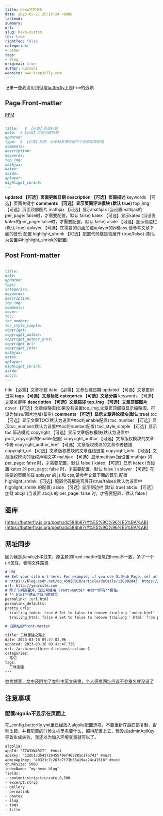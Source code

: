 ```yaml
---
title: hexo博客美化
date: 2023-05-27 20:14:24 +0800
lastmod: 
summary: 
url: 
slug: hexo-custom
toc: true
rightToc: false
categories: 
- other
tags: 
- Blog
original: true
author: Rurouni
website: www.keepjolly.com
---
```

记录一些我没用到但是[butterfly](https://butterfly.js.org)上是true的选项
## Page Front-matter
[PFM](https://butterfly.js.org/posts/dc584b87/#Front-matter)
```markdown
---
title:   # 【必需】页面标题
date:  #【必需】页面创建日期
updated:
type:  # 【必需】标签、分类和友情链接三个页面需要配置
comments:  
description:
keywords:
top_img:
mathjax:
katex:
aside:
aplayer:
highlight_shrink:
---

```
**updated	【可选】页面更新日期**
**description	【可选】页面描述**
keywords	【可选】页面关键字
**comments	【可选】显示页面评论模块 (默认 true)**
top_img	【可选】页面顶部图片
mathjax	【可选】显示mathjax (当设置mathjax的per_page: false时，才需要配置，默认 false)
katex	【可选】显示katex (当设置katex的per_page: false时，才需要配置，默认 false)
aside	【可选】显示侧边栏 (默认 true)
aplayer	【可选】在需要的页面加载aplayer的js和css,请参考文章下面的音乐 配置
highlight_shrink	【可选】配置代码框是否展开 (true/false) (默认为设置中highlight_shrink的配置)
## Post Front-matter
```markdown
---
title:  
date:  
updated:
tags:
categories:
keywords:
description:
top_img:
comments:
cover:
toc:
toc_number:
toc_style_simple:
copyright:
copyright_author:
copyright_author_href:
copyright_url:
copyright_info:
mathjax:
katex:
aplayer:
highlight_shrink:
aside:
abcjs:
---

```
title	 【必需】文章标题
date	 【必需】文章创建日期
updated	【可选】文章更新日期
**tags	【可选】文章标签**
**categories	【可选】文章分类**
keywords	【可选】文章关键字
**description	【可选】文章描述**
**top_img	【可选】文章顶部图片**
cover	【可选】文章缩略图(如果没有设置top_img,文章页顶部将显示缩略图，可设为false/图片地址/留空)
**comments	【可选】显示文章评论模块(默认 true)**
toc	【可选】显示文章TOC(默认为设置中toc的enable配置)
toc_number	【可选】显示toc_number(默认为设置中toc的number配置)
toc_style_simple	【可选】显示 toc 简洁模式
copyright	【可选】显示文章版权模块(默认为设置中post_copyright的enable配置)
copyright_author	【可选】文章版权模块的文章作者
copyright_author_href	【可选】文章版权模块的文章作者链接
copyright_url	【可选】文章版权模块的文章连结链接
copyright_info	【可选】文章版权模块的版权声明文字
mathjax	【可选】显示mathjax(当设置 mathjax 的 per_page: false 时，才需要配置，默认 false )
katex	【可选】显示 katex (当设置 katex 的 per_page: false 时，才需要配置，默认 false )
aplayer	【可选】在需要的页面加载 aplayer 的 js 和 css,请参考文章下面的音乐 配置
highlight_shrink	【可选】配置代码框是否展开(true/false)(默认为设置中 highlight_shrink 的配置)
aside	【可选】显示侧边栏 (默认 true)
abcjs	【可选】加载 abcjs (当设置 abcjs 的 per_page: false 时，才需要配置，默认 false )
## 图库
[https://butterfly.js.org/posts/dc584b87/#%E5%9C%96%E5%BA%AB](https://butterfly.js.org/posts/dc584b87/#%E5%9C%96%E5%BA%AB)

## 网址同步
因为我是从halo迁移过来，原主题的front-matter信息跟hexo不一致，多了一个url属性，表明文件路径
```markdown
# URL
## Set your site url here. For example, if you use GitHub Page, set url as 'https://username.github.io/project'
# https://blog.csdn.net/qq_45020818/article/details/126892843  https://hexo.io/zh-cn/docs/permalinks
url: http://yoursite.com
# 除了下列变量外，您还可使用 Front-matter 中的**所有**属性。
# **.html**防止下载当前网页
permalink: :url.html  
permalink_defaults:
pretty_urls:
  trailing_index: true # Set to false to remove trailing 'index.html' from permalinks
  trailing_html: false # Set to false to remove trailing '.html' from permalinks

# 旧网址的front-matter
---
title: 三维重建之路上
date: 2023-03-26 09:07:02.96
updated: 2023-03-26 09:41:47.726
url: /archives/three-d-reconstruction-1
categories: 
- 笔记
tags: 
- 三维重建
---
```
[参考博客，文中还附加了类别中英文转换，个人感觉网址应该不会重名就没设了](https://blog.csdn.net/Likianta/article/details/79343427)
## 注意事项
### 配置algolia不显示在页面上
在_config.butterfly.yml里已经放入algolia配置选项，不要重新在最底部复制，否则出错，并且配置的时候文档里需要什么，都得配置上去，我没加adminApiKey导致生成失败，我还以为加入环境变量就可以了。
```html
algolia:
appId: "Z7A3XW4R2I"  #must
apiKey: "12db1ad54372045549ef465881c17e743" #must
adminApiKey: "40321c7c207e7f73b63a19aa24c4761b" #must
chunkSize: 5000
indexName: "my-hexo-blog"
fields:
- content:strip:truncate,0,500
- excerpt:strip
- gallery
- permalink
- photos
- slug
- tags
- title
```
